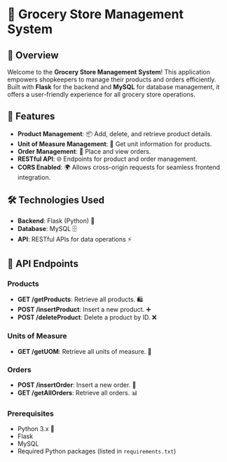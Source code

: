 # 🛒 Grocery Store Management System
## 📖 Overview
Welcome to the **Grocery Store Management System**! This application empowers shopkeepers to manage their products and orders efficiently. 
Built with **Flask** for the backend and **MySQL** for database management, it offers a user-friendly experience for all grocery store operations.

## 🚀 Features
- **Product Management**: 📦 Add, delete, and retrieve product details.
- **Unit of Measure Management**: 📏 Get unit information for products.
- **Order Management**: 📝 Place and view orders.
- **RESTful API**: 🌐 Endpoints for product and order management.
- **CORS Enabled**: 🌍 Allows cross-origin requests for seamless frontend integration.

## 🛠️ Technologies Used
- **Backend**: Flask (Python) 🐍
- **Database**: MySQL 🗄️
- **API**: RESTful APIs for data operations ⚡

## 📡 API Endpoints
### Products
- **GET /getProducts**: Retrieve all products. 🛍️
- **POST /insertProduct**: Insert a new product. ➕
- **POST /deleteProduct**: Delete a product by ID. ❌

### Units of Measure
- **GET /getUOM**: Retrieve all units of measure. 📏

### Orders
- **POST /insertOrder**: Insert a new order. 🛒
- **GET /getAllOrders**: Retrieve all orders. 📊

### Prerequisites
- Python 3.x 🐍
- Flask
- MySQL
- Required Python packages (listed in `requirements.txt`)

  
